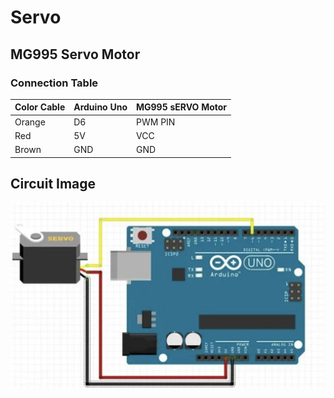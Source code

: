 # Servo
## MG995 Servo Motor
### Connection Table
| Color Cable | Arduino Uno  |MG995 sERVO Motor|
|-------------|--------------|-----------------|
| Orange      | D6           |   PWM PIN       |
| Red         |  5V          |  VCC            |
| Brown       | GND          |  GND            |
## Circuit Image
![Image](Images/MG995.png)
